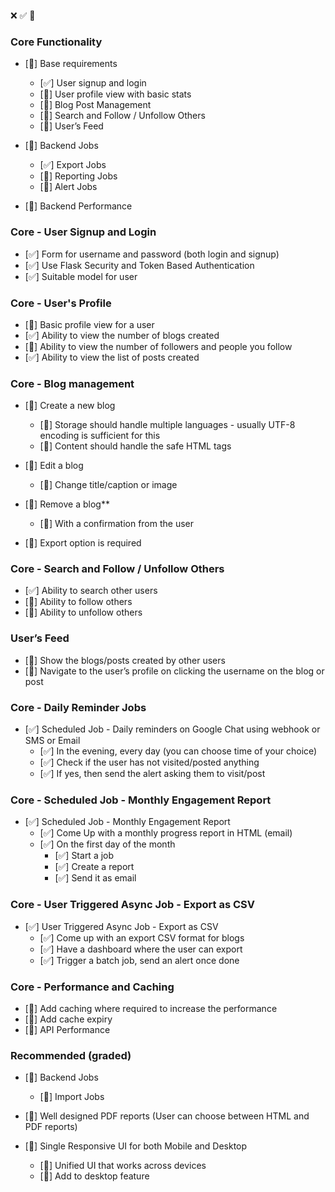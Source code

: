 ❌ ✅ 🔘

### Core Functionality


- [🔘] Base requirements
  - [✅] User signup and login
  - [🔘] User profile view with basic stats
  - [🔘] Blog Post Management
  - [🔘] Search and Follow / Unfollow Others
  - [🔘] User’s Feed

- [🔘] Backend Jobs
  - [✅]  Export Jobs
  - [🔘]  Reporting Jobs
  - [🔘]  Alert Jobs

- [🔘] Backend Performance


### Core - User Signup and Login


- [✅] Form for username and password (both login and signup)
- [✅] Use Flask Security and Token Based Authentication
- [✅] Suitable model for user


### Core - User's Profile


- [🔘] Basic profile view for a user
- [✅] Ability to view the number of blogs created
- [🔘] Ability to view the number of followers and people you follow
- [✅] Ability to view the list of posts created


### Core - Blog management


- [🔘] Create a new blog
  - [🔘]  Storage should handle multiple languages - usually UTF-8 encoding is sufficient for this
  - [🔘]  Content should handle the safe HTML tags

- [🔘] Edit a blog
  - [🔘]  Change title/caption or image

- [🔘] Remove a blog**
  - [🔘]  With a confirmation from the user

- [🔘] Export option is required


### Core - Search and Follow / Unfollow Others


- [✅] Ability to search other users
- [🔘] Ability to follow others
- [🔘] Ability to unfollow others


### User’s Feed


- [🔘] Show the blogs/posts created by other users
- [🔘] Navigate to the user’s profile on clicking the username on the blog or post


### Core - Daily Reminder Jobs


- [✅] Scheduled Job - Daily reminders on Google Chat using webhook or SMS or Email
  - [✅]  In the evening, every day (you can choose time of your choice)
  - [✅]  Check if the user has not visited/posted anything
  - [✅]  If yes, then send the alert asking them to visit/post


### Core - Scheduled Job - Monthly Engagement Report


- [✅] Scheduled Job - Monthly Engagement Report
  - [✅] Come Up with a monthly progress report in HTML (email)
  - [✅] On the first day of the month
    - [✅] Start a job
    - [✅] Create a report
    - [✅] Send it as email


### Core - User Triggered Async Job - Export as CSV


- [✅] User Triggered Async Job - Export as CSV
  - [✅] Come up with an export CSV format for blogs
  - [✅] Have a dashboard where the user can export
  - [✅] Trigger a batch job, send an alert once done


### Core - Performance and Caching


- [🔘] Add caching where required to increase the performance
- [🔘] Add cache expiry
- [🔘] API Performance


### Recommended (graded)


- [🔘] Backend Jobs
  - [🔘]  Import Jobs

- [🔘] Well designed PDF reports (User can choose between HTML and PDF reports)

- [🔘] Single Responsive UI for both Mobile and Desktop
  - [🔘]  Unified UI that works across devices
  - [🔘]  Add to desktop feature
